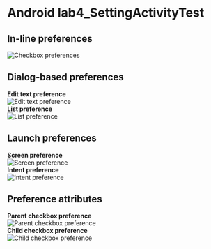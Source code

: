# Android lab4_SettingActivityTest
## **In-line preferences**<br>
![Checkbox preferences](https://github.com/lois00/AndroidLab/blob/master/app/src/main/java/cl/fjnu/edu/cn/android_lab/lab4_SettingActivityTest/images/lab4_1.png)<br>
## **Dialog-based preferences**<br>
**Edit text preference**<br>
![Edit text preference](https://github.com/lois00/AndroidLab/blob/master/app/src/main/java/cl/fjnu/edu/cn/android_lab/lab4_SettingActivityTest/images/lab4_2.png)<br>
**List preference**<br>
![List preference](https://github.com/lois00/AndroidLab/blob/master/app/src/main/java/cl/fjnu/edu/cn/android_lab/lab4_SettingActivityTest/images/lab4_3.png)<br>
## **Launch preferences**<br>
**Screen preference**<br>
![Screen preference](https://github.com/lois00/AndroidLab/blob/master/app/src/main/java/cl/fjnu/edu/cn/android_lab/lab4_SettingActivityTest/images/lab4_4.png)<br>
**Intent preference**<br>
![Intent preference](https://github.com/lois00/AndroidLab/blob/master/app/src/main/java/cl/fjnu/edu/cn/android_lab/lab4_SettingActivityTest/images/lab4_5.png)<br>
## **Preference attributes**<br>
**Parent checkbox preference**<br>
![Parent checkbox preference](https://github.com/lois00/AndroidLab/blob/master/app/src/main/java/cl/fjnu/edu/cn/android_lab/lab4_SettingActivityTest/images/lab4_6_1.png)<br>
**Child checkbox preference**<br>
![Child checkbox preference](https://github.com/lois00/AndroidLab/blob/master/app/src/main/java/cl/fjnu/edu/cn/android_lab/lab4_SettingActivityTest/images/lab4_6_2.png)<br>
